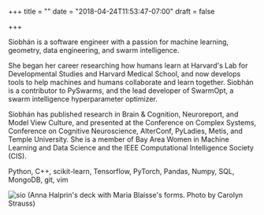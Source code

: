 +++
title = ""
date = "2018-04-24T11:53:47-07:00"
draft = false

+++

Siobhán is a software engineer with a passion for machine learning, geometry,
data engineering, and swarm intelligence.

She began her career researching how humans learn at Harvard's Lab for
Developmental Studies and Harvard Medical School, and now develops tools
to help machines and humans collaborate and learn together. Siobhán is a 
contributor to PySwarms, and the lead developer of SwarmOpt, a swarm intelligence 
hyperparameter optimizer.

Siobhán has published research in Brain & Cognition, Neuroreport, and
Model View Culture, and presented at the Conference on Complex Systems,
Conference on Cognitive Neuroscience, AlterConf, PyLadies, Metis, and
Temple University. She is a member of Bay Area Women in Machine Learning
and Data Science and the IEEE Computational Intelligence Society (CIS).

Python, C++, scikit-learn, Tensorflow, PyTorch, Pandas, Numpy, SQL,
MongoDB, git, vim

![sio](skc_blaisse.jpg)
(Anna Halprin's deck with Maria Blaisse's forms. Photo by Carolyn Strauss)
